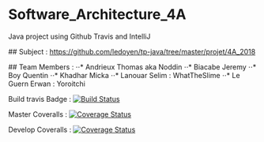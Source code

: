 # Software_Architecture_4A
Java project using Github Travis and IntelliJ

## Subject : https://github.com/ledoyen/tp-java/tree/master/projet/4A_2018

## Team Members :
⋅⋅* Andrieux Thomas aka Noddin
⋅⋅* Biacabe Jeremy
⋅⋅* Boy Quentin
⋅⋅* Khadhar Micka
⋅⋅* Lanouar Selim : WhatTheSlime
⋅⋅* Le Guern Erwan : Yoroitchi

Build travis Badge :
[![Build Status](https://travis-ci.org/WhatTheSlime/gilded-rose.svg?branch=master)](https://travis-ci.org/WhatTheSlime/gilded-rose)

Master Coveralls :
[![Coverage Status](https://coveralls.io/repos/github/WhatTheSlime/gilded-rose/badge.svg?branch=master)](https://coveralls.io/github/WhatTheSlime/gilded-rose?branch=master)

Develop Coveralls :
[![Coverage Status](https://coveralls.io/repos/github/WhatTheSlime/gilded-rose/badge.svg?branch=develop)](https://coveralls.io/github/WhatTheSlime/gilded-rose?branch=develop)
